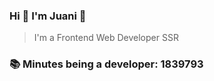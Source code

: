 ### Hi 👋 I&#39;m Juani 🦁

> I&#39;m a Frontend Web Developer SSR

### 📚 Minutes being a developer: 1839793
